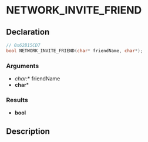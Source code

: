 # NETWORK_INVITE_FRIEND

## Declaration
```cpp
// 0x62B15CD7
bool NETWORK_INVITE_FRIEND(char* friendName, char*);
```

### Arguments
- **char*:** friendName
- **char***

### Results
- **bool**

## Description
